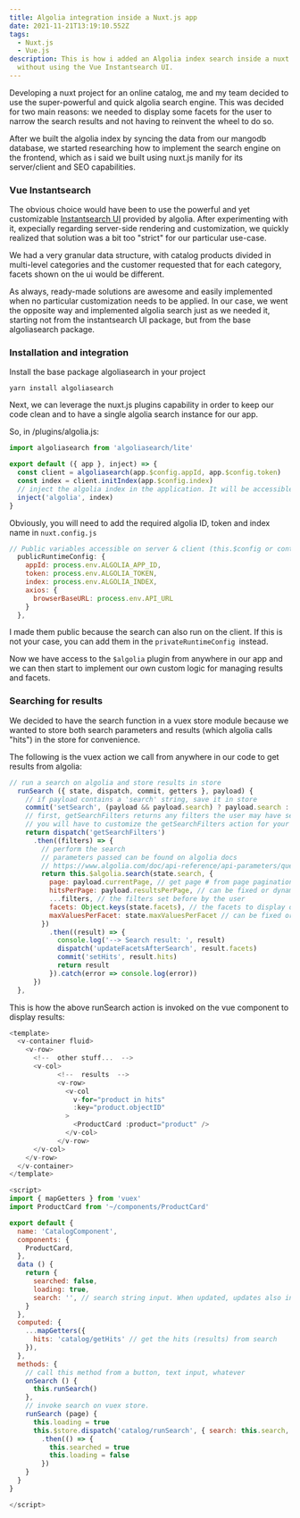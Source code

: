 ```yaml
---
title: Algolia integration inside a Nuxt.js app
date: 2021-11-21T13:19:10.552Z
tags:
  - Nuxt.js
  - Vue.js
description: This is how i added an Algolia index search inside a nuxt app
  without using the Vue Instantsearch UI.
---
```

Developing a nuxt project for an online catalog, me and my team decided to use the super-powerful and quick algolia search engine. This was decided for two main reasons: we needed to display some facets for the user to narrow the search results and not having to reinvent the wheel to do so.

After we built the algolia index by syncing the data from our mangodb database, we started researching how to implement the search engine on the frontend, which as i said we built using nuxt.js manily for its server/client and SEO capabilities.

### Vue Instantsearch

The obvious choice would have been to use the powerful and yet customizable [Instantsearch UI](https://www.algolia.com/doc/guides/building-search-ui/what-is-instantsearch/vue/) provided by algolia. After experimenting with it, expecially regarding server-side rendering and customization, we quickly realized that solution was a bit too "strict" for our particular use-case.

We had a very granular data structure, with catalog products divided in multi-level categories and the customer requested that for each category, facets shown on the ui would be different.

As always, ready-made solutions are awesome and easily implemented when no particular customization needs to be applied. In our case, we went the opposite way and implemented algolia search just as we needed it, starting not from the instantsearch UI package, but from the base algoliasearch package.

### Installation and integration

Install the base package algoliasearch in your project

`yarn install algoliasearch`

Next, we can leverage the nuxt.js plugins capability in order to keep our code clean and to have a single algolia search instance for our app.

So, in /plugins/algolia.js:

```javascript
import algoliasearch from 'algoliasearch/lite'

export default ({ app }, inject) => {
  const client = algoliasearch(app.$config.appId, app.$config.token)
  const index = client.initIndex(app.$config.index)
  // inject the algolia index in the application. It will be accessible using this.$algolia
  inject('algolia', index)
}

```

Obviously, you will need to add the required algolia ID, token and index name in `nuxt.config.js`

```javascript
// Public variables accessible on server & client (this.$config or context.$config)
  publicRuntimeConfig: {
    appId: process.env.ALGOLIA_APP_ID,
    token: process.env.ALGOLIA_TOKEN,
    index: process.env.ALGOLIA_INDEX,
    axios: {
      browserBaseURL: process.env.API_URL
    }
  },
```

I made them public because the search can also run on the client. If this is not your case, you can add them in the `privateRuntimeConfig `instead.

Now we have access to the `$algolia` plugin from anywhere in our app and we can then start to implement our own custom logic for managing results and facets.

### Searching for results

We decided to have the search function in a vuex store module because we wanted to store both search parameters and results (which algolia calls "hits") in the store for convenience.

The following is the vuex action we call from anywhere in our code to get results from algolia:

```javascript
// run a search on algolia and store results in store
  runSearch ({ state, dispatch, commit, getters }, payload) {
    // if payload contains a 'search' string, save it in store
    commit('setSearch', (payload && payload.search) ? payload.search : '')
    // first, getSearchFilters returns any filters the user may have set on the UI
    // you will have to customize the getSearchFilters action for your needs
    return dispatch('getSearchFilters')
      .then((filters) => {
        // perform the search
        // parameters passed can be found on algolia docs
        // https://www.algolia.com/doc/api-reference/api-parameters/query/
        return this.$algolia.search(state.search, {
          page: payload.currentPage, // get page # from page pagination
          hitsPerPage: payload.resultsPerPage, // can be fixed or dynamic, in this case i receive it from ui component
          ...filters, // the filters set before by the user
          facets: Object.keys(state.facets), // the facets to display on the ui. This is dynamic based on product category the user navigated into
          maxValuesPerFacet: state.maxValuesPerFacet // can be fixed or dynamic
        })
          .then((result) => {
            console.log('--> Search result: ', result)
            dispatch('updateFacetsAfterSearch', result.facets)
            commit('setHits', result.hits)
            return result
          }).catch(error => console.log(error))
      })
  },
```



This is how the above runSearch action is invoked on the vue component to display results:

```javascript
<template>
  <v-container fluid>
    <v-row>
      <!--  other stuff...  -->
      <v-col>
            <!--  results  -->
            <v-row>
              <v-col
                v-for="product in hits"
                :key="product.objectID"
              >
                <ProductCard :product="product" />
              </v-col>
            </v-row>
      </v-col>
    </v-row>
  </v-container>
</template>

<script>
import { mapGetters } from 'vuex'
import ProductCard from '~/components/ProductCard'

export default {
  name: 'CatalogComponent',
  components: {
    ProductCard,
  },
  data () {
    return {
      searched: false,
      loading: true,
      search: '', // search string input. When updated, updates also in vuex store for narrowing the results
    }
  },
  computed: {
    ...mapGetters({
      hits: 'catalog/getHits' // get the hits (results) from search
    }),
  },
  methods: {
    // call this method from a button, text input, whatever
    onSearch () {
      this.runSearch()
    },
    // invoke search on vuex store.
    runSearch (page) {
      this.loading = true
      this.$store.dispatch('catalog/runSearch', { search: this.search, page })
        .then(() => {
          this.searched = true
          this.loading = false
        })
    }
  }
}

</script>

```